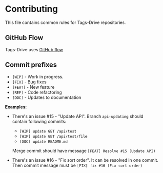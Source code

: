 # Contributing

This file contains common rules for Tags-Drive repositories.

## GitHub Flow

Tags-Drive uses [GitHub flow](https://help.github.com/articles/github-flow/)

## Commit prefixes

- `[WIP]` - Work in progress.
- `[FIX]` - Bug fixes
- `[FEAT]` - New feature
- `[REF]` - Code refactoring
- `[DOC]` - Updates to documentation

**Examples:**

- There's an issue #15 - "Update API". Branch `api-updating` should contain following commits:

  - `[WIP] update GET /api/test`
  - `[WIP] update GET /api/test/file`
  - `[DOC] update README.md`

  Merge commit should have message `[FEAT] Resolve #15 (Update API)`

- There's an issue #16 - "Fix sort order". It can be resolved in one commit. Then commit message must be `[FIX] fix #16 (Fix sort order)`
